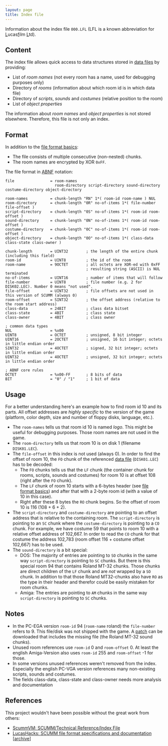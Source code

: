```yaml
---
layout: page
title: Index file
---
```

Information about the index file `000.LFL` (LFL is a known abbreviation for <u>L</u>ucas<u>f</u>ilm <u>L</u>td).

## Content

The index file allows quick access to data structures stored in [data files](data-files.md) by providing:

* List of *room names* (not every room has a name, used for debugging purposes only)
* Directory of *rooms* (information about which room id is in which data file)
* Directory of *scripts*, *sounds* and *costumes* (relative position to the room)
* List of *object properties*

The information about *room names* and *object properties* is not stored elsewhere.
Therefore, this file is not only an index.

## Format

In addition to the [file format basics](file-format-basics.md):

* The file consists of multiple consecutive (non-nested) chunks.
* The room names are encrypted by XOR `0xFF`.

The file format in [ABNF](https://datatracker.ietf.org/doc/html/rfc5234) notation:

```ABNF
file                = room-names
                      room-directory script-directory sound-directory costume-directory object-directory

room-names          = chunk-length "RN" 1*( room-id room-name ) NUL
room-directory      = chunk-length "0R" no-of-items 1*( file-number file-offset )
script-directory    = chunk-length "0S" no-of-items 1*( room-id room-offset )
sound-directory     = chunk-length "0N" no-of-items 1*( room-id room-offset )
costume-directory   = chunk-length "0C" no-of-items 1*( room-id room-offset )
object-directory    = chunk-length "0O" no-of-items 1*( class-data class-state class-owner )

chunk-length        = UINT32        ; the length of the entire chunk (including this field)
room-id             = UINT8         ; the id of the room
room-name           = 9OCTET        ; all octets are XOR-ed with 0xFF
                                    ; resulting string (ASCII) is NUL terminated
no-of-items         = UINT16        ; number of items that will follow
file-number         = UINT8         ; file number (e.g. 2 for DISK02.LEC). Number 0 means "not used".
file-offset         = UINT32        ; file offsets are not used in this version of SCUMM (always 0)
room-offset         = SINT32        ; the offset address (relative to the room start address)
class-data          = 24BIT         ; class data bitset
class-state         = 4BIT          ; class state
class-owner         = 4BIT          ; class owner

; common data types
NUL                 = %x00
UINT8               = OCTET         ; unsigned, 8 bit integer
UINT16              = 2OCTET        ; unsigned, 16 bit integer; octets in little endian order
SINT32              = 4OCTET        ; signed, 32 bit integer; octets in little endian order
UINT32              = 4OCTET        ; unsigned, 32 bit integer; octets in little endian order

; ABNF core rules
OCTET               = %x00-FF       ; 8 bits of data
BIT                 = "0" / "1"     ; 1 bit of data
```

## Usage

For a better understanding here's an example how to find room id 10 and its parts. All offset addresses are *highly specific* to the version of the game (platform, color depth, size and number of floppy disks, language, etc.).

* The `room-names` tells us that room id 10 is named *logo*. This might be useful for debugging purposes. Those room names are not used in the game.
* The `room-directory` tells us that room 10 is on disk 1 (filename `DISK01.LEC`).
* The `file-offset` in this index is not used (always 0). In order to find the offset of room 10, the `FO` chunk of the referenced [data file](data-files.md) (`DISK01.LEC`) has to be decoded:
    * The `FO` chunks tells us that the `LF` chunk (the container chunk for rooms, scripts, sounds and costumes) for room 10 is at offset 108 (right after the `FO` chunk).
    * The `LF` chunk of room 10 starts with a 6-bytes header (see [file format basics](file-format-basics.md)) and after that with a 2-byte room id (with a value of 10 in this case).
    * Right after these 8 bytes the `RO` chunk begins. So the offset of room 10 is 116 (108 + 6 + 2).
* The `script-directory` and `costume-directory` are pointing to an offset address that is relative to the containing room. The `script-directory` is pointing to an `SC` chunk where the `costume-directory` is pointing to a `CO` chunk. For example, we have costume 59 that points to room 10 with a relative offset address of 102,667. In order to read the `CO` chunk for that costume the address 102,783 (room offset 116 + costume offset 102,667) has to be used.
* The `sound-directory` is a bit special:
  * DOS: The majority of entries are pointing to `SO` chunks in the same way `script-directory` is pointing to `SC` chunks. But there is this special room 94 that contains Roland MT-32 chunks. Those chunks are direct children of the `LF` chunk and are *not* wrapped by a `SO` chunk. In addition to that those Roland MT32-chunks also have `RO` as the type in their header and therefor could be easily mistaken for room chunks.
  * Amiga: The entries are pointing to `AM` chunks in the same way `script-directory` is pointing to `SC` chunks.

## Notes

* In the PC-EGA version `room-id` 94 (`room-name` roland) the `file-number` refers to 9. This file/disk was not shipped with the game. A [patch](https://appsupport.disney.com/hc/en-us/articles/360000760746-Where-can-I-find-updates-and-patches-for-Lucasfilm-games-) can be downloaded that includes the missing file (the Roland MT-32 sound chunks).
* Unused room references use `room-id` 0 and `room-offset` 0. At least the english Amiga-Version also uses `room-id` 255 and `room-offset` -1 for those.
* In some versions unused references weren't removed from the index. Especially the english PC-VGA version references many non-existing scripts, sounds and costumes.
* The fields class-data, class-state and class-owner needs more analysis and documentation

## References

This project wouldn't have been possible without the great work from others:

* [ScummVM: SCUMM/Technical Reference/Index File](https://wiki.scummvm.org/index.php?title=SCUMM/Technical_Reference/Index_File#Scumm_3.2F4)
* [LucasHacks: SCUMM file format specifications and documentation](http://scumm.mixnmojo.com/?page=specs&file=indexfiles.txt) [[archive](https://web.archive.org/web/20070301022307/http://scumm.mixnmojo.com/?page=specs&file=indexfiles.txt)]
